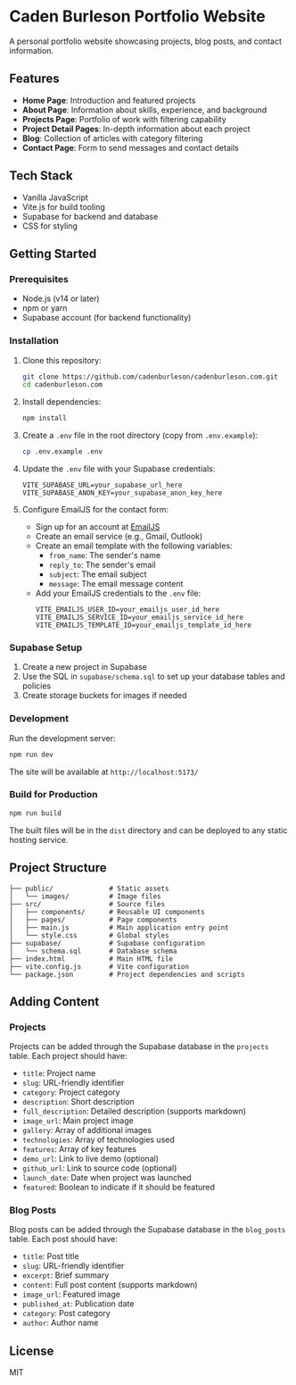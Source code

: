 # Caden Burleson Portfolio Website

A personal portfolio website showcasing projects, blog posts, and contact information.

## Features

- **Home Page**: Introduction and featured projects
- **About Page**: Information about skills, experience, and background
- **Projects Page**: Portfolio of work with filtering capability
- **Project Detail Pages**: In-depth information about each project
- **Blog**: Collection of articles with category filtering
- **Contact Page**: Form to send messages and contact details

## Tech Stack

- Vanilla JavaScript
- Vite.js for build tooling
- Supabase for backend and database
- CSS for styling

## Getting Started

### Prerequisites

- Node.js (v14 or later)
- npm or yarn
- Supabase account (for backend functionality)

### Installation

1. Clone this repository:
   ```bash
   git clone https://github.com/cadenburleson/cadenburleson.com.git
   cd cadenburleson.com
   ```

2. Install dependencies:
   ```bash
   npm install
   ```

3. Create a `.env` file in the root directory (copy from `.env.example`):
   ```bash
   cp .env.example .env
   ```

4. Update the `.env` file with your Supabase credentials:
   ```
   VITE_SUPABASE_URL=your_supabase_url_here
   VITE_SUPABASE_ANON_KEY=your_supabase_anon_key_here
   ```

5. Configure EmailJS for the contact form:
   - Sign up for an account at [EmailJS](https://www.emailjs.com/)
   - Create an email service (e.g., Gmail, Outlook)
   - Create an email template with the following variables:
     - `from_name`: The sender's name
     - `reply_to`: The sender's email
     - `subject`: The email subject
     - `message`: The email message content
   - Add your EmailJS credentials to the `.env` file:
     ```
     VITE_EMAILJS_USER_ID=your_emailjs_user_id_here
     VITE_EMAILJS_SERVICE_ID=your_emailjs_service_id_here
     VITE_EMAILJS_TEMPLATE_ID=your_emailjs_template_id_here
     ```

### Supabase Setup

1. Create a new project in Supabase
2. Use the SQL in `supabase/schema.sql` to set up your database tables and policies
3. Create storage buckets for images if needed

### Development

Run the development server:
```bash
npm run dev
```

The site will be available at `http://localhost:5173/`

### Build for Production

```bash
npm run build
```

The built files will be in the `dist` directory and can be deployed to any static hosting service.

## Project Structure

```
├── public/              # Static assets
│   └── images/          # Image files
├── src/                 # Source files
│   ├── components/      # Reusable UI components
│   ├── pages/           # Page components
│   ├── main.js          # Main application entry point
│   └── style.css        # Global styles
├── supabase/            # Supabase configuration
│   └── schema.sql       # Database schema
├── index.html           # Main HTML file
├── vite.config.js       # Vite configuration
└── package.json         # Project dependencies and scripts
```

## Adding Content

### Projects

Projects can be added through the Supabase database in the `projects` table. Each project should have:

- `title`: Project name
- `slug`: URL-friendly identifier
- `category`: Project category
- `description`: Short description
- `full_description`: Detailed description (supports markdown)
- `image_url`: Main project image
- `gallery`: Array of additional images
- `technologies`: Array of technologies used
- `features`: Array of key features
- `demo_url`: Link to live demo (optional)
- `github_url`: Link to source code (optional)
- `launch_date`: Date when project was launched
- `featured`: Boolean to indicate if it should be featured

### Blog Posts

Blog posts can be added through the Supabase database in the `blog_posts` table. Each post should have:

- `title`: Post title
- `slug`: URL-friendly identifier
- `excerpt`: Brief summary
- `content`: Full post content (supports markdown)
- `image_url`: Featured image
- `published_at`: Publication date
- `category`: Post category
- `author`: Author name

## License

MIT 